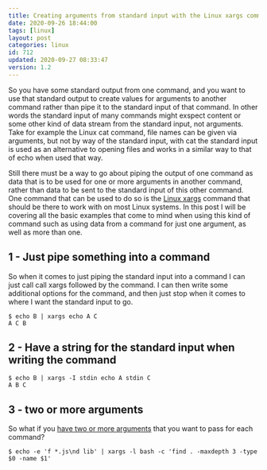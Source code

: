 ```yaml
---
title: Creating arguments from standard input with the Linux xargs command
date: 2020-09-26 18:44:00
tags: [linux]
layout: post
categories: linux
id: 712
updated: 2020-09-27 08:33:47
version: 1.2
---
```


So you have some standard output from one command, and you want to use that standard output to create values for arguments to another command rather than pipe it to the standard input of that command. In other words the standard input of many commands might exspect content or some other kind of data stream from the standard input, not arguments. Take for example the Linux cat command, file names can be given via arguments, but not by way of the standard input, with cat the standard input is used as an alternative to opening files and works in a similar way to that of echo when used that way. 

Still there must be a way to go about piping the output of one command as data that is to be used for one or more arguments in another command, rather than data to be sent to the standard input of this other command. One command that can be used to do so is the [Linux xargs](https://en.wikipedia.org/wiki/Xargs) command that should be there to work with on most Linux systems. In this post I will be covering all the basic examples that come to mind when using this kind of command such as using data from a command for just one argument, as well as more than one.

<!-- more -->

## 1 - Just pipe something into a command

So when it comes to just piping the standard input into a command I can just call call xargs followed by the command. I can then write some additional options for the command, and then just stop when it comes to where I want the standard input to go.

```
$ echo B | xargs echo A C
A C B
```

## 2 - Have a string for the standard input when writing the command

```
$ echo B | xargs -I stdin echo A stdin C
A B C
```

## 3 - two or more arguments

So what if you [have two or more arguments](https://stackoverflow.com/questions/3770432/xargs-with-multiple-arguments) that you want to pass for each command?

```
$ echo -e 'f *.js\nd lib' | xargs -l bash -c 'find . -maxdepth 3 -type $0 -name $1'
```